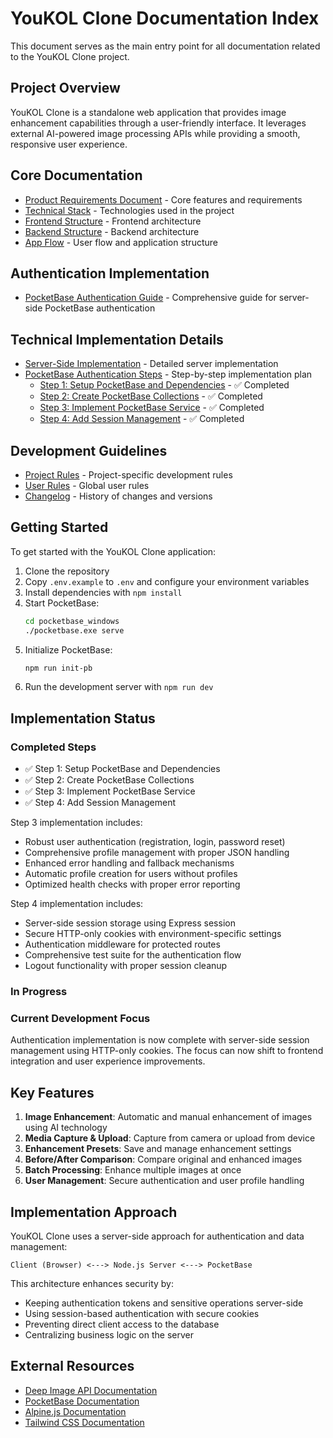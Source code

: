 # YouKOL Clone Documentation Index

This document serves as the main entry point for all documentation related to the YouKOL Clone project.

## Project Overview

YouKOL Clone is a standalone web application that provides image enhancement capabilities through a user-friendly interface. It leverages external AI-powered image processing APIs while providing a smooth, responsive user experience.

## Core Documentation

- [Product Requirements Document](prd.md) - Core features and requirements
- [Technical Stack](tech-stack.md) - Technologies used in the project
- [Frontend Structure](frontend-structure.md) - Frontend architecture
- [Backend Structure](backend-structure.md) - Backend architecture
- [App Flow](app-flow.md) - User flow and application structure

## Authentication Implementation 

- [PocketBase Authentication Guide](pocketbase-auth-implementation-guide.md) - Comprehensive guide for server-side PocketBase authentication

## Technical Implementation Details

- [Server-Side Implementation](server-side-implementation.md) - Detailed server implementation
- [PocketBase Authentication Steps](../temp/intermediate/pocketbase_auth_implementation_plan.md) - Step-by-step implementation plan
  - [Step 1: Setup PocketBase and Dependencies](../temp/active/step1_pocketbase_setup.md) - ✅ Completed
  - [Step 2: Create PocketBase Collections](../temp/active/step2_pocketbase_collections.md) - ✅ Completed
  - [Step 3: Implement PocketBase Service](../temp/active/step3_pocketbase_service.md) - ✅ Completed
  - [Step 4: Add Session Management](../temp/active/step4_session_management.md) - ✅ Completed

## Development Guidelines

- [Project Rules](project-rules.md) - Project-specific development rules
- [User Rules](user-rules.md) - Global user rules
- [Changelog](changelog.md) - History of changes and versions

## Getting Started

To get started with the YouKOL Clone application:

1. Clone the repository
2. Copy `.env.example` to `.env` and configure your environment variables
3. Install dependencies with `npm install`
4. Start PocketBase:
   ```bash
   cd pocketbase_windows
   ./pocketbase.exe serve
   ```
5. Initialize PocketBase:
   ```bash
   npm run init-pb
   ```
6. Run the development server with `npm run dev`

## Implementation Status

### Completed Steps
- ✅ Step 1: Setup PocketBase and Dependencies
- ✅ Step 2: Create PocketBase Collections
- ✅ Step 3: Implement PocketBase Service
- ✅ Step 4: Add Session Management

Step 3 implementation includes:
- Robust user authentication (registration, login, password reset)
- Comprehensive profile management with proper JSON handling
- Enhanced error handling and fallback mechanisms
- Automatic profile creation for users without profiles
- Optimized health checks with proper error reporting

Step 4 implementation includes:
- Server-side session storage using Express session
- Secure HTTP-only cookies with environment-specific settings
- Authentication middleware for protected routes
- Comprehensive test suite for the authentication flow
- Logout functionality with proper session cleanup

### In Progress

### Current Development Focus
Authentication implementation is now complete with server-side session management using HTTP-only cookies. The focus can now shift to frontend integration and user experience improvements.

## Key Features

1. **Image Enhancement**: Automatic and manual enhancement of images using AI technology
2. **Media Capture & Upload**: Capture from camera or upload from device
3. **Enhancement Presets**: Save and manage enhancement settings
4. **Before/After Comparison**: Compare original and enhanced images
5. **Batch Processing**: Enhance multiple images at once
6. **User Management**: Secure authentication and user profile handling

## Implementation Approach

YouKOL Clone uses a server-side approach for authentication and data management:

```
Client (Browser) <---> Node.js Server <---> PocketBase
```

This architecture enhances security by:
- Keeping authentication tokens and sensitive operations server-side
- Using session-based authentication with secure cookies
- Preventing direct client access to the database
- Centralizing business logic on the server

## External Resources

- [Deep Image API Documentation](https://deep-image.ai/docs)
- [PocketBase Documentation](https://pocketbase.io/docs)
- [Alpine.js Documentation](https://alpinejs.dev/start-here)
- [Tailwind CSS Documentation](https://tailwindcss.com/docs)
